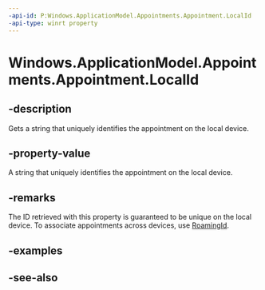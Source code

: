 ----api-id: P:Windows.ApplicationModel.Appointments.Appointment.LocalId
-api-type: winrt property
---<!-- Property syntaxpublic string LocalId { get; }--># Windows.ApplicationModel.Appointments.Appointment.LocalId## -descriptionGets a string that uniquely identifies the appointment on the local device.## -property-valueA string that uniquely identifies the appointment on the local device.## -remarksThe ID retrieved with this property is guaranteed to be unique on the local device. To associate appointments across devices, use [RoamingId](appointment_roamingid.md).## -examples## -see-also